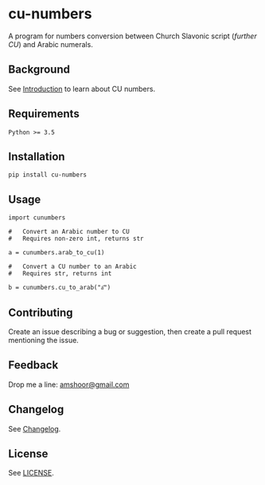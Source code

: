 # cu-numbers

A program for numbers conversion between Church Slavonic script (*further CU*) and Arabic numerals.

## Background

See [Introduction](./INTRODUCTION.md) to learn about CU numbers.

## Requirements

    Python >= 3.5

## Installation

    pip install cu-numbers

## Usage

    import cunumbers

    #   Convert an Arabic number to CU
    #   Requires non-zero int, returns str

    a = cunumbers.arab_to_cu(1)
    
    #   Convert a CU number to an Arabic
    #   Requires str, returns int

    b = cunumbers.cu_to_arab("а҃")

## Contributing

Create an issue describing a bug or suggestion, then create a pull request mentioning the issue.

## Feedback

Drop me a line: amshoor@gmail.com

## Changelog

See [Changelog](./CHANGELOG.md).

## License

See [LICENSE](./LICENSE).